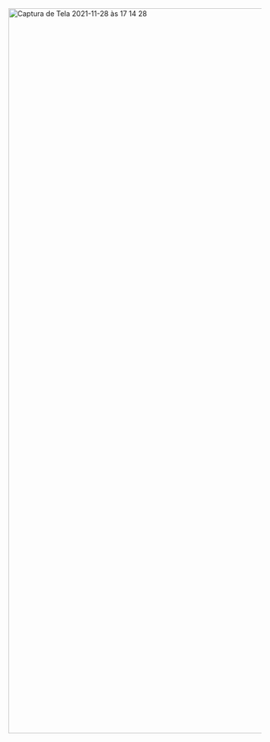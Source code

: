 <img width="1440" alt="Captura de Tela 2021-11-28 às 17 14 28" src="https://user-images.githubusercontent.com/49695090/143784368-cd70f617-a041-4420-8c50-2fe83a8cab14.png">

